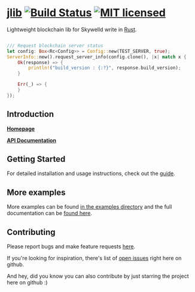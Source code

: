 # [jlib](https://github.com/zTgx/lib) [![Build Status](https://travis-ci.org/zTgx/lib.svg?branch=master)](https://travis-ci.org/zTgx/lib) [![MIT licensed](https://img.shields.io/badge/license-MIT-blue.svg)](./LICENSE)

Lightweight blockchain lib for Skywelld write in [Rust](http://www.rust-lang.org).
```rust

/// Request blockchain server status
let config: Box<Rc<Config>> = Config::new(TEST_SERVER, true);
ServerInfo::new().request_server_info(config.clone(), |x| match x {
    Ok(response) => {
        println!("build_version : {:?}", response.build_version);
    }

    Err(_) => {
    }
});
```

Introduction
------------

**[Homepage](https://github.com/zTgx/lib/wiki)**

**[API Documentation](https://github.com/zTgx/lib/wiki/API-Documentation)**


Getting Started
---------------

For detailed installation and usage instructions, check out the [guide](https://github.com/zTgx/lib/wiki/Getting-Started).  


More examples
---------------
More examples can be found [in the examples directory](examples/) and the full documentation can be [found here](https://github.com/zTgx/lib/wiki).  


Contributing
------------

Please report bugs and make feature requests [here](https://github.com/zTgx/lib/issues).

If you're looking for inspiration, there's list of [open issues](https://github.com/zTgx/lib/issues?state=open) right here on github.

And hey, did you know you can also contribute by just starring the project here on github :)

